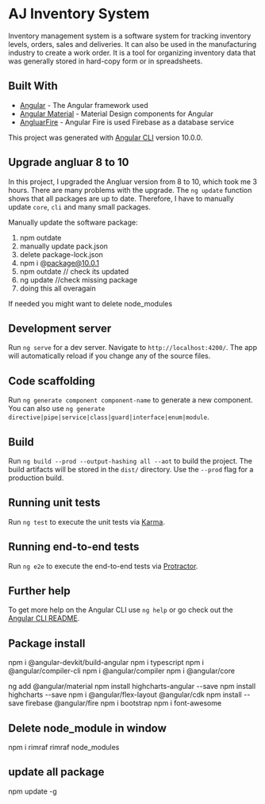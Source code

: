 # AJ Inventory System

Inventory management system is a software system for tracking inventory levels, orders, sales and deliveries. It can also be used in the manufacturing industry to create a work order. It is a tool for organizing inventory data that was generally stored in hard-copy form or in spreadsheets.

## Built With

* [Angular](https://angular.io/) - The Angular framework used
* [Angular Material](https://material.angular.io/) - Material Design components for Angular
* [AngluarFire](https://github.com/angular/angularfire/) - Angular Fire is used Firebase as a database service


This project was generated with [Angular CLI](https://github.com/angular/angular-cli) version 10.0.0.

## Upgrade angluar 8 to 10
In this project, I upgraded the Angluar version from 8 to 10, which took me 3 hours.
There are many problems with the upgrade. The `ng update` function shows that all packages are up to date. Therefore, I have to manually update `core`, `cli` and many small packages.

Manually update the software package:
1. npm outdate
2. manually update pack.json
3. delete package-lock.json
4. npm i @package@10.0.1
5. npm outdate // check its updated
6. ng update //check missing package
7. doing this all overagain

If needed you might want to delete node_modules


## Development server

Run `ng serve` for a dev server. Navigate to `http://localhost:4200/`. The app will automatically reload if you change any of the source files.

## Code scaffolding

Run `ng generate component component-name` to generate a new component. You can also use `ng generate directive|pipe|service|class|guard|interface|enum|module`.

## Build

Run `ng build --prod --output-hashing all --aot` to build the project. The build artifacts will be stored in the `dist/` directory. Use the `--prod` flag for a production build.

## Running unit tests

Run `ng test` to execute the unit tests via [Karma](https://karma-runner.github.io).

## Running end-to-end tests

Run `ng e2e` to execute the end-to-end tests via [Protractor](http://www.protractortest.org/).

## Further help

To get more help on the Angular CLI use `ng help` or go check out the [Angular CLI README](https://github.com/angular/angular-cli/blob/master/README.md).

## Package install

npm i @angular-devkit/build-angular
npm i typescript
npm i @angular/compiler-cli
npm i @angular/compiler
npm i @angular/core


ng add @angular/material
npm install highcharts-angular --save
npm install highcharts --save
npm i @angular/flex-layout @angular/cdk
npm install --save firebase @angular/fire
npm i bootstrap
npm i font-awesome


##  Delete node_module in window
npm i rimraf
rimraf node_modules

## update all package
npm update -g
